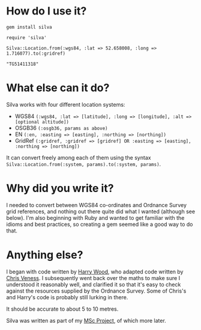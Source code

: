
How do I use it?
================

    gem install silva
    
    require 'silva'
    
    Silva::Location.from(:wgs84, :lat => 52.658008, :long => 1.716077).to(:gridref)

    "TG51411318"

What else can it do?
===================
Silva works with four different location systems:

- WGS84 
`(:wgs84, :lat => [latitude], :long => [longitude], :alt => [optional altitude])`
- OSGB36 
`(:osgb36, params as above)`
- EN 
`(:en, :easting => [easting], :northing => [northing])`
- GridRef 
`(:gridref, :gridref => [gridref] OR :easting => [easting], :northing => [northing])`

It can convert freely among each of them using the syntax `Silva::Location.from(:system, params).to(:system, params)`.

Why did you write it?
=====================
I needed to convert between WGS84 co-ordinates and Ordnance Survey grid references, and nothing out there quite did what I wanted (although see below). I'm also beginning with Ruby and wanted to get familiar with the idioms and best practices, so creating a gem seemed like a good way to do that.

Anything else?
=============
I began with code written by [Harry Wood](http://www.harrywood.co.uk/blog/2010/06/29/ruby-code-for-converting-to-uk-ordnance-survey-coordinate-systems-from-wgs84), who adapted code written by [Chris Veness](http://www.movable-type.co.uk/scripts/latlong-convert-coords.html). I subsequently went back over the maths to make sure I understood it reasonably well, and clarified it so that it's easy to check against the resources supplied by the Ordnance Survey. Some of Chris's and Harry's code is probably still lurking in there.

It should be accurate to about 5 to 10 metres.

Silva was written as part of my [MSc Project](http://rdallasgray.github.com/archie-blog), of which more later.
